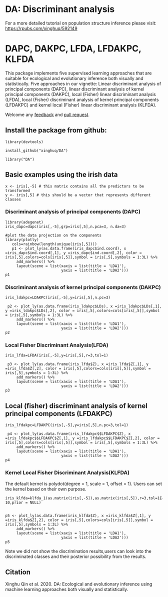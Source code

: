 
# DA: Discriminant analysis

For a more detailed tutorial on population structure inference please visit: https://rpubs.com/xinghuq/592149

#  DAPC, DAKPC, LFDA, LFDAKPC, KLFDA

This package implements five supervised learning approaches that are suitable for ecological and evolutionary inference both visually and statistically. Five approaches in our vignette: Linear discriminant analysis of principal components (DAPC), linear discriminant analysis of kernel principal components (DAKPC), local (Fisher) linear discriminant analysis (LFDA), local (Fisher) discriminant analysis of kernel principal components (LFDAKPC) and kernel local (Fisher) linear discriminant analysis (KLFDA). 

Welcome any [feedback](https://github.com/xinghuq/DA/issues) and [pull request](https://github.com/xinghuq/DA/pulls).  


## Install the package from github:
```{R}
library(devtools)

install_github("xinghuq/DA")

library("DA")
```

## Basic examples using the irish data

```{R}
x <- iris[,-5] # this matrix contains all the predictors to be transformed
y <- iris[,5] # this should be a vector that represents different classes

```

###  Discriminant analysis of principal components (DAPC)

```{r fig1, fig.height = 5, fig.width = 10, fig.align = "center"}
library(adegenet)
iris_dapc=dapc(iris[,-5],grp=iris[,5],n.pca=3, n.da=3)

#plot the data projection on the components
library(plotly)
   cols=rainbow(length(unique(iris[,5])))
   p1 <- plot_ly(as.data.frame(iris_dapc$ind.coord), x =iris_dapc$ind.coord[,1], y =iris_dapc$ind.coord[,2], color = iris[,5],colors=cols[iris[,5]],symbol = iris[,5],symbols = 1:3L) %>% 
     add_markers() %>%
     layout(scene = list(xaxis = list(title = 'LDA1'),
                         yaxis = list(title = 'LDA2')))
p1
```

### Discriminant analysis of kernel principal components (DAKPC)

```{r fig2, fig.height = 5, fig.width = 10, fig.align = "center"}
iris_ldakpc=LDAKPC(iris[,-5],y=iris[,5],n.pc=3)

 p2 <- plot_ly(as.data.frame(iris_ldakpc$LDs), x =iris_ldakpc$LDs[,1], y =iris_ldakpc$LDs[,2], color = iris[,5],colors=cols[iris[,5]],symbol = iris[,5],symbols = 1:3L) %>% 
     add_markers() %>%
     layout(scene = list(xaxis = list(title = 'LDA1'),
                         yaxis = list(title = 'LDA2')))
p2
```


### Local Fisher Discriminant Analysis(LFDA)

```{r fig3, fig.height = 5, fig.width = 10, fig.align = "center"}
iris_lfda=LFDA(iris[,-5],y=iris[,5],r=3,tol=1)

 p3 <- plot_ly(as.data.frame(iris_lfda$Z), x =iris_lfda$Z[,1], y =iris_lfda$Z[,2], color = iris[,5],colors=cols[iris[,5]],symbol = iris[,5],symbols = 1:3L) %>% 
     add_markers() %>%
     layout(scene = list(xaxis = list(title = 'LDA1'),
                         yaxis = list(title = 'LDA2')))
p3

```
##  Local (fisher) discriminant analysis of kernel principal components (LFDAKPC)
```{r fig4, fig.height = 5, fig.width = 10, fig.align = "center"}
iris_lfdakpc=LFDAKPC(iris[,-5],y=iris[,5],n.pc=3,tol=1)

 p4 <- plot_ly(as.data.frame(iris_lfdakpc$$LFDAKPC$Z), x =iris_lfdakpc$$LFDAKPC$Z[,1], y =iris_lfdakpc$$LFDAKPC$Z[,2], color = iris[,5],colors=cols[iris[,5]],symbol = iris[,5],symbols = 1:3L) %>% 
     add_markers() %>%
     layout(scene = list(xaxis = list(title = 'LDA1'),
                         yaxis = list(title = 'LDA2')))
p4

```

### Kernel Local Fisher Discriminant Analysis(KLFDA)
The default kernel is polydot(degree = 1, scale = 1, offset = 1). Users can set the kernel based on their own purpose.
 
```{r fig5, fig.height = 5, fig.width = 10, fig.align = "center"}
iris_klfda=klfda_1(as.matrix(iris[,-5]),as.matrix(iris[,5]),r=3,tol=1E-10,prior = NULL)


p5 <- plot_ly(as.data.frame(iris_klfda$Z), x =iris_klfda$Z[,1], y =iris_klfda$Z[,2], color = iris[,5],colors=cols[iris[,5]],symbol = iris[,5],symbols = 1:3L) %>% 
     add_markers() %>%
     layout(scene = list(xaxis = list(title = 'LDA1'),
                         yaxis = list(title = 'LDA2')))
p5
```
Note we did not show the discrimination results,users can look into the discriminated classes and their posterior possibility from the results.



## Citation

Xinghu Qin et al. 2020. DA: Ecological and evolutionary inference using machine learning approaches both visually and statistically. 

